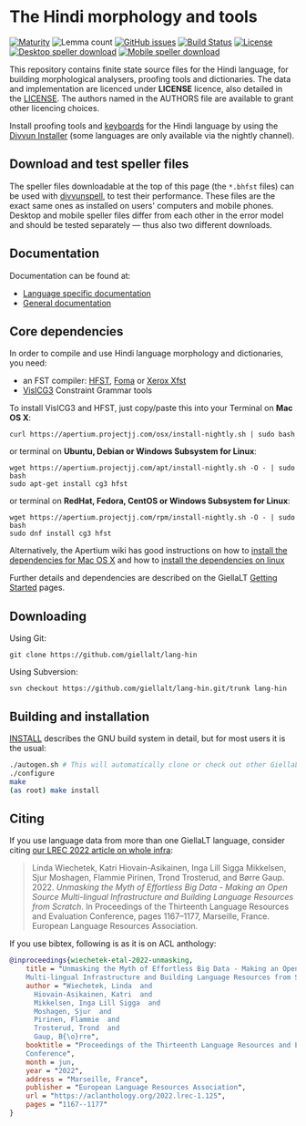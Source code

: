 The Hindi morphology and tools
==========================================

[![Maturity](https://img.shields.io/endpoint?url=https%3A%2F%2Fraw.githubusercontent.com%2Fgiellalt%2Flang-hin%2Fgh-pages%2Fmaturity.json)](https://giellalt.github.io/MaturityClassification.html)
![Lemma count](https://img.shields.io/endpoint?url=https%3A%2F%2Fraw.githubusercontent.com%2Fgiellalt%2Flang-hin%2Fgh-pages%2Flemmacount.json)
[![GitHub issues](https://img.shields.io/github/issues-raw/giellalt/lang-hin)](https://github.com/giellalt/lang-hin/issues)
[![Build Status](https://divvun-tc.giellalt.org/api/github/v1/repository/giellalt/lang-hin/main/badge.svg)](https://github.com/giellalt/lang-hin/actions)
[![License](https://img.shields.io/github/license/giellalt/lang-hin)](https://github.com/giellalt/lang-hin/blob/main/LICENSE)
[![Desktop speller download](https://img.shields.io/badge/download%40latest-desktop--bhfst-brightgreen)](https://pahkat.uit.no/main/download/speller-hin?platform=desktop&channel=nightly)
[![Mobile speller download](https://img.shields.io/badge/download%40latest-mobile--bhfst-brightgreen)](https://pahkat.uit.no/main/download/speller-hin?platform=mbile&channel=nightly)

This repository contains finite state source files for the Hindi language,
for building morphological analysers, proofing tools
and dictionaries. The data and implementation are licenced under __LICENSE__
licence, also detailed in the
[LICENSE](https://github.com/giellalt/lang-hin/blob/main/LICENSE). The
authors named in the AUTHORS file are available to grant other licencing
choices.

Install proofing tools and [keyboards](https://github.com/giellalt/keyboard-hin)
for the Hindi language by using the [Divvun Installer](http://divvun.no)
(some languages are only available via the nightly channel).

Download and test speller files
-------------------------------

The speller files downloadable at the top of this page (the `*.bhfst` files) can
be used with [divvunspell](https://github.com/divvun/divvunspell), to test their
performance. These files are the exact same ones as installed on users' computers
and mobile phones. Desktop and mobile speller files differ from each other in the
error model and should be tested separately — thus also two different downloads.

Documentation
-------------

Documentation can be found at:

- [Language specific documentation](https://giellalt.github.io/lang-hin/)
- [General documentation](https://giellalt.github.io/)

Core dependencies
-----------------

In order to compile and use Hindi language morphology and
dictionaries, you need:

- an FST compiler: [HFST](https://github.com/hfst/hfst), [Foma](https://github.com/mhulden/foma) or [Xerox Xfst](https://web.stanford.edu/~laurik/fsmbook/home.html)
- [VislCG3](https://visl.sdu.dk/svn/visl/tools/vislcg3/trunk) Constraint Grammar tools

To install VislCG3 and HFST, just copy/paste this into your Terminal on **Mac OS X**:

```
curl https://apertium.projectjj.com/osx/install-nightly.sh | sudo bash
```

or terminal on **Ubuntu, Debian or Windows Subsystem for Linux**:

```
wget https://apertium.projectjj.com/apt/install-nightly.sh -O - | sudo bash
sudo apt-get install cg3 hfst
```

or terminal on **RedHat, Fedora, CentOS or Windows Subsystem for Linux**:

```
wget https://apertium.projectjj.com/rpm/install-nightly.sh -O - | sudo bash
sudo dnf install cg3 hfst
```

Alternatively, the Apertium wiki has good instructions on how to [install the dependencies for Mac
OS X](https://wiki.apertium.org/wiki/Apertium_on_Mac_OS_X) and how to [install
the dependencies on
linux](https://wiki.apertium.org/wiki/Installation_of_grammar_libraries)

Further details and dependencies are described on the GiellaLT [Getting Started](https://giellalt.uit.no/infra/GettingStarted.html) pages.

Downloading
-----------

Using Git:
```
git clone https://github.com/giellalt/lang-hin
```

Using Subversion:
```
svn checkout https://github.com/giellalt/lang-hin.git/trunk lang-hin
```

Building and installation
-------------------------

[INSTALL](https://github.com/giellalt/lang-hin/blob/main/INSTALL)
describes the GNU build system in detail, but for most users it is the usual:

```sh
./autogen.sh # This will automatically clone or check out other GiellaLT dependencies
./configure
make
(as root) make install
```

Citing
------

<!-- Add language specific citation stuff here and to the CITATION.cff -->

If you use language data from more than one GiellaLT language, consider citing
[our LREC 2022 article on whole
infra](https://aclanthology.org/2022.lrec-1.125/):

> Linda Wiechetek, Katri Hiovain-Asikainen, Inga Lill Sigga Mikkelsen,
  Sjur Moshagen, Flammie Pirinen, Trond Trosterud, and Børre Gaup. 2022.
  *Unmasking the Myth of Effortless Big Data - Making an Open Source
  Multi-lingual Infrastructure and Building Language Resources from Scratch*.
  In Proceedings of the Thirteenth Language Resources and Evaluation Conference,
  pages 1167–1177, Marseille, France. European Language Resources Association.

If you use bibtex, following is as it is on ACL anthology:

```bibtex
@inproceedings{wiechetek-etal-2022-unmasking,
    title = "Unmasking the Myth of Effortless Big Data - Making an Open Source
    Multi-lingual Infrastructure and Building Language Resources from Scratch",
    author = "Wiechetek, Linda  and
      Hiovain-Asikainen, Katri  and
      Mikkelsen, Inga Lill Sigga  and
      Moshagen, Sjur  and
      Pirinen, Flammie  and
      Trosterud, Trond  and
      Gaup, B{\o}rre",
    booktitle = "Proceedings of the Thirteenth Language Resources and Evaluation
    Conference",
    month = jun,
    year = "2022",
    address = "Marseille, France",
    publisher = "European Language Resources Association",
    url = "https://aclanthology.org/2022.lrec-1.125",
    pages = "1167--1177"
}
```
